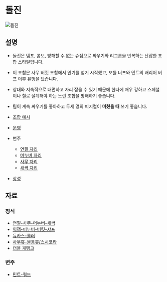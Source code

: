 # 돌진

![돌진]()

## 설명

- 돌진은 템포, 콤보, 방해할 수 없는 슈점으로 싸우기와 리그룹을 반복하는 난잡한 조합 스타일입니다.
- 이 조합은 사무 버킷 조합에서 인기를 얻기 시작했고, 보틀 너프와 민트의 배리어 버프 이후 유행을 탔습니다.
- 상대와 지속적으로 대면하고 자리 잡을 수 있기 때문에 한타에 매우 강하고 스페셜이나 칠로 설계해야 하는 느린 조합을 방해하기 좋습니다.
- 팀이 계속 싸우기를 좋아하고 두세 명의 피지컬이 **미쳤을 때** 쓰기 좋습니다.

- [조합 예시](./Sample.md)
- [운영](./Macro.md)
- 변주
  - [연필 자리](./Pen.md)
  - [머누버 자리](./vDualie.md)
  - [사무 자리](./Stamper.md)
  - [새싹 자리](./Jr.md)
- [상성](./Matchups.md)

## 자료

### 정석

- [연필-사무-머누버-새싹](https://youtu.be/Ez92DS-UsaA?t=10948)
- [익잼-머누버-버킷-샤프](https://youtu.be/hwElcBDLrgg?t=4784)
- [듀카스-롤러](https://youtu.be/OUT0Wt9MVNo?t=5314)
- [사무휴-물통휴/스시코라](https://youtu.be/hwElcBDLrgg?t=1184)
- [더블 게탱크](https://youtu.be/CXk-GZUHFjk?t=7412)

### 변주

- [민트-쿼드](https://youtu.be/CXk-GZUHFjk?t=1170)
